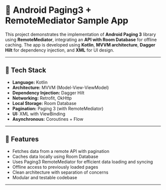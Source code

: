# 📱 Android Paging3 + RemoteMediator Sample App

This project demonstrates the implementation of **Android Paging 3** library using **RemoteMediator**, integrating an **API with Room Database** for offline caching. The app is developed using **Kotlin**, **MVVM architecture**, **Dagger Hilt** for dependency injection, and **XML** for UI design.

---

## 🔧 Tech Stack

- **Language:** Kotlin
- **Architecture:** MVVM (Model-View-ViewModel)
- **Dependency Injection:** Dagger Hilt
- **Networking:** Retrofit, OkHttp
- **Local Storage:** Room Database
- **Pagination:** Paging 3 (with RemoteMediator)
- **UI:** XML with ViewBinding
- **Asynchronous:** Coroutines + Flow

---

## 🚀 Features

- Fetches data from a remote API with pagination
- Caches data locally using Room Database
- Uses Paging3 RemoteMediator for efficient data loading and syncing
- Offline access to previously loaded pages
- Clean architecture with separation of concerns
- Modular and testable codebase

---


